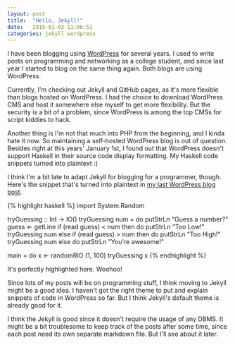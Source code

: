 ```yaml
---
layout: post
title:  "Hello, Jekyll!"
date:   2015-01-03 11:06:51
categories: jekyll wordpress
---
```

I have been blogging using [WordPress][WordPress] for several years. I used to write posts on programming and networking as a college student, and since last year I started to blog on the same thing again. Both blogs are using WordPress.

Currently, I'm checking out Jekyll and GitHub pages, as it's more flexible than blogs hosted on WordPress. I had the choice to download WordPress CMS and host it somewhere else myself to get more flexibility. But the security is a bit of a problem, since WordPress is among the top CMSs for script kiddies to hack.

Another thing is I'm not that much into PHP from the beginning, and I kinda hate it now. So maintaining a self-hosted WordPress blog is out of question. Besides right at this years' January 1st, I found out that WordPress doesn't support Haskell in their source code display formatting. My Haskell code snippets turned into plaintext :(

I think I'm a bit late to adapt Jekyll for blogging for a programmer, though. Here's the snippet that's turned into plaintext in [my last WordPress blog post][RandomNumberGuesser].

{% highlight haskell %}
import System.Random
 
tryGuessing :: Int -> IO()
tryGuessing num = do
  putStrLn "Guess a number?"
  guess <- getLine
  if (read guess) < num
    then do 
        putStrLn "Too Low!"
        tryGuessing num
    else if (read guess) > num
      then do
          putStrLn "Too High!"
          tryGuessing num
      else do
          putStrLn "You're awesome!"
 
main = do
  x <- randomRIO (1, 100)
  tryGuessing x
{% endhighlight %}

It's perfectly highlighted here. Woohoo!

Since lots of my posts will be on programming stuff, I think moving to Jekyll might be a good idea. I haven't got the right theme to put and explain snippets of code in WordPress so far. But I think Jekyll's default theme is already good for it.

I think the Jekyll is good since it doesn't require the usage of any DBMS. It might be a bit troublesome to keep track of the posts after some time, since each post need its own separate markdown file. But I'll see about it later.

[WordPress]:             http://wordpress.com
[RandomNumberGuesser]:   http://sdsdkkk.wordpress.com/2015/01/01/haskell-random-number-guesser/